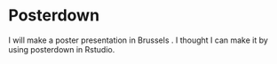 # Posterdown
I will make a poster presentation in Brussels <flag-icon key="ca"></flag-icon>. I thought I can make it by using posterdown in Rstudio. 
